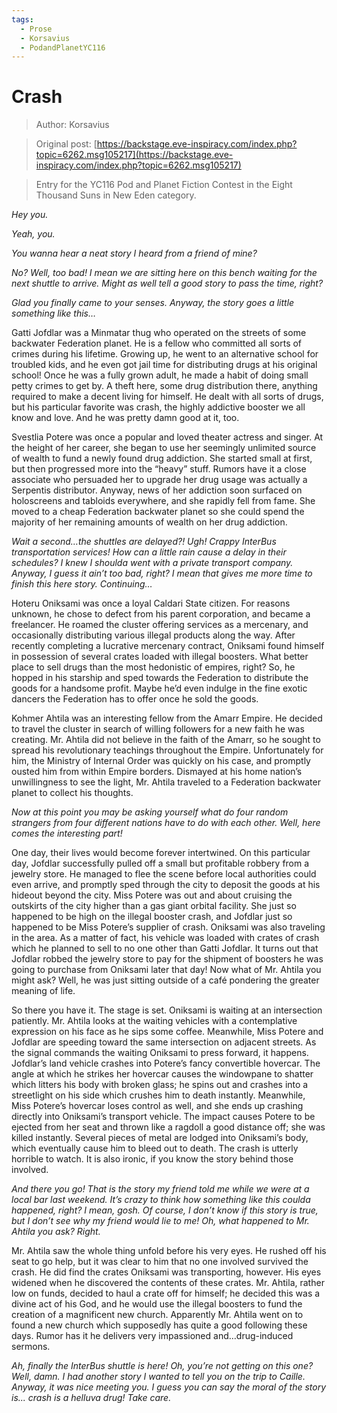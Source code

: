 ```yaml
---
tags:
  - Prose
  - Korsavius
  - PodandPlanetYC116
---
```


# Crash

> Author: Korsavius

> Original post: [https://backstage.eve-inspiracy.com/index.php?topic=6262.msg105217](https://backstage.eve-inspiracy.com/index.php?topic=6262.msg105217)

> Entry for the YC116 Pod and Planet Fiction Contest in the Eight Thousand Suns in New Eden category.


*Hey you.*

*Yeah, you.*

*You wanna hear a neat story I heard from a friend of mine?*

*No? Well, too bad! I mean we are sitting here on this bench waiting for the next shuttle to arrive. Might as well tell a good story to pass the time, right?*

*Glad you finally came to your senses. Anyway, the story goes a little something like this…*

Gatti Jofdlar was a Minmatar thug who operated on the streets of some backwater Federation planet. He is a fellow who committed all sorts of crimes during his lifetime. Growing up, he went to an alternative school for troubled kids, and he even got jail time for distributing drugs at his original school! Once he was a fully grown adult, he made a habit of doing small petty crimes to get by. A theft here, some drug distribution there, anything required to make a decent living for himself. He dealt with all sorts of drugs, but his particular favorite was crash, the highly addictive booster we all know and love. And he was pretty damn good at it, too.

Svestlia Potere was once a popular and loved theater actress and singer. At the height of her career, she began to use her seemingly unlimited source of wealth to fund a newly found drug addiction. She started small at first, but then progressed more into the “heavy” stuff. Rumors have it a close associate who persuaded her to upgrade her drug usage was actually a Serpentis distributor. Anyway, news of her addiction soon surfaced on holoscreens and tabloids everywhere, and she rapidly fell from fame. She moved to a cheap Federation backwater planet so she could spend the majority of her remaining amounts of wealth on her drug addiction.

*Wait a second…the shuttles are delayed?! Ugh! Crappy InterBus transportation services! How can a little rain cause a delay in their schedules? I knew I shoulda went with a private transport company. Anyway, I guess it ain’t too bad, right? I mean that gives me more time to finish this here story. Continuing…*

Hoteru Oniksami was once a loyal Caldari State citizen. For reasons unknown, he chose to defect from his parent corporation, and became a freelancer. He roamed the cluster offering services as a mercenary, and occasionally distributing various illegal products along the way. After recently completing a lucrative mercenary contract, Oniksami found himself in possession of several crates loaded with illegal boosters. What better place to sell drugs than the most hedonistic of empires, right? So, he hopped in his starship and sped towards the Federation to distribute the goods for a handsome profit. Maybe he’d even indulge in the fine exotic dancers the Federation has to offer once he sold the goods.

Kohmer Ahtila was an interesting fellow from the Amarr Empire. He decided to travel the cluster in search of willing followers for a new faith he was creating. Mr. Ahtila did not believe in the faith of the Amarr, so he sought to spread his revolutionary teachings throughout the Empire. Unfortunately for him, the Ministry of Internal Order was quickly on his case, and promptly ousted him from within Empire borders. Dismayed at his home nation’s unwillingness to see the light, Mr. Ahtila traveled to a Federation backwater planet to collect his thoughts.

*Now at this point you may be asking yourself what do four random strangers from four different nations have to do with each other. Well, here comes the interesting part!*

One day, their lives would become forever intertwined. On this particular day, Jofdlar successfully pulled off a small but profitable robbery from a jewelry store. He managed to flee the scene before local authorities could even arrive, and promptly sped through the city to deposit the goods at his hideout beyond the city. Miss Potere was out and about cruising the outskirts of the city higher than a gas giant orbital facility. She just so happened to be high on the illegal booster crash, and Jofdlar just so happened to be Miss Potere’s supplier of crash. Oniksami was also traveling in the area. As a matter of fact, his vehicle was loaded with crates of crash which he planned to sell to no one other than Gatti Jofdlar. It turns out that Jofdlar robbed the jewelry store to pay for the shipment of boosters he was going to purchase from Oniksami later that day! Now what of Mr. Ahtila you might ask? Well, he was just sitting outside of a café pondering the greater meaning of life.

So there you have it. The stage is set. Oniksami is waiting at an intersection patiently. Mr. Ahtila looks at the waiting vehicles with a contemplative expression on his face as he sips some coffee. Meanwhile, Miss Potere and Jofdlar are speeding toward the same intersection on adjacent streets. As the signal commands the waiting Oniksami to press forward, it happens. Jofdlar’s land vehicle crashes into Potere’s fancy convertible hovercar. The angle at which he strikes her hovercar causes the windowpane to shatter which litters his body with broken glass; he spins out and crashes into a streetlight on his side which crushes him to death instantly. Meanwhile, Miss Potere’s hovercar loses control as well, and she ends up crashing directly into Oniksami’s transport vehicle. The impact causes Potere to be ejected from her seat and thrown like a ragdoll a good distance off; she was killed instantly. Several pieces of metal are lodged into Oniksami’s body, which eventually cause him to bleed out to death. The crash is utterly horrible to watch. It is also ironic, if you know the story behind those involved.

*And there you go! That is the story my friend told me while we were at a local bar last weekend. It’s crazy to think how something like this coulda happened, right? I mean, gosh. Of course, I don’t know if this story is true, but I don’t see why my friend would lie to me! Oh, what happened to Mr. Ahtila you ask? Right.*

Mr. Ahtila saw the whole thing unfold before his very eyes. He rushed off his seat to go help, but it was clear to him that no one involved survived the crash. He did find the crates Oniksami was transporting, however. His eyes widened when he discovered the contents of these crates. Mr. Ahtila, rather low on funds, decided to haul a crate off for himself; he decided this was a divine act of his God, and he would use the illegal boosters to fund the creation of a magnificent new church. Apparently Mr. Ahtila went on to found a new church which supposedly has quite a good following these days. Rumor has it he delivers very impassioned and…drug-induced sermons.

*Ah, finally the InterBus shuttle is here! Oh, you’re not getting on this one? Well, damn. I had another story I wanted to tell you on the trip to Caille. Anyway, it was nice meeting you. I guess you can say the moral of the story is... crash is a helluva drug! Take care.*